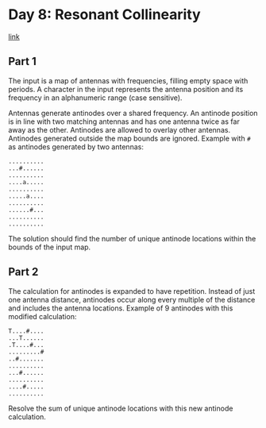 # Day 8: Resonant Collinearity

[link](https://adventofcode.com/2024/day/8)

## Part 1

The input is a map of antennas with frequencies, filling empty space with periods. A character in the input represents the antenna position and its frequency in an alphanumeric range (case sensitive).

Antennas generate antinodes over a shared frequency. An antinode position is in line with two matching antennas and has one antenna twice as far away as the other. Antinodes are allowed to overlay other antennas. Antinodes generated outside the map bounds are ignored. Example with `#` as antinodes generated by two antennas:

```
..........
...#......
..........
....a.....
..........
.....a....
..........
......#...
..........
..........
```

The solution should find the number of unique antinode locations within the bounds of the input map.

## Part 2

The calculation for antinodes is expanded to have repetition. Instead of just one antenna distance, antinodes occur along every multiple of the distance and includes the antenna locations. Example of 9 antinodes with this modified calculation:

```
T....#....
...T......
.T....#...
.........#
..#.......
..........
...#......
..........
....#.....
..........
```

Resolve the sum of unique antinode locations with this new antinode calculation.
